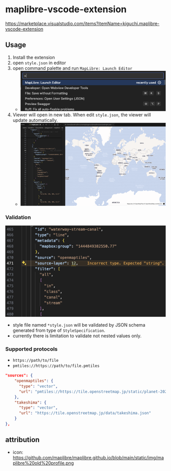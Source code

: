 # maplibre-vscode-extension

<https://marketplace.visualstudio.com/items?itemName=kiguchi.maplibre-vscode-extension>

## Usage

1. Install the extension
2. open `style.json` in editor
3. open command palette and run `MapLibre: Launch Editor`
    - ![](https://github.com/Kanahiro/maplibre-vscode-extension/blob/main/doc/palette.png?raw=true)
4. Viewer will open in new tab. When edit `style.json`, the viewer will update automatically.
    - ![](https://github.com/Kanahiro/maplibre-vscode-extension/blob/main/doc/viewer.png?raw=true)

### Validation

![](https://github.com/Kanahiro/maplibre-vscode-extension/blob/main/doc/validation.png?raw=true)

- style file named `*style.json` will be validated by JSON schema generated from type of `StyleSpecification`.
- currently there is limitation to validate not nested values only.

### Supported protocols

- `https://path/to/file`
- `pmtiles://https://path/to/file.pmtiles`

```json
"sources": {
    "openmaptiles": {
      "type": "vector",
      "url": "pmtiles://https://tile.openstreetmap.jp/static/planet-20240729.pmtiles"
    },
    "takeshima": {
      "type": "vector",
      "url": "https://tile.openstreetmap.jp/data/takeshima.json"
    }
},
```

## attribution

- icon: <https://github.com/maplibre/maplibre.github.io/blob/main/static/img/maplibre%20old%20profile.png>
